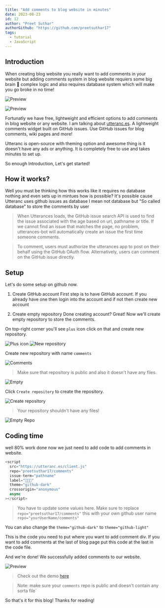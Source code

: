 ```yaml
---
title: "Add comments to blog website in minutes"
date: 2023-08-23
id: 12
author: "Preet Suthar"
authorGithub: "https://github.com/preetsuthar17"
tags:
  - tutorial
  - JavaScript
---
```


## Introduction

When creating blog website you really want to add comments in your website but adding comments system in blog website requiers some big brain 🧠 complex logic and also requires database system which will make you go broke in no time!

![Preview](https://dev-to-uploads.s3.amazonaws.com/uploads/articles/tmpng3j0il4putn4ch7m.png)

![Preview](https://dev-to-uploads.s3.amazonaws.com/uploads/articles/6dsvk56er502eq4wjpuv.png)

Fortunatly we have free, lightweight and efficient options to add comments in blog website or any website. I am talking about [utteranc.es](https://utteranc.es/). A lightweight comments widget built on GitHub issues. Use GitHub issues for blog comments, wiki pages and more!

Utteranc is open-source with theming option and awesome thing is it doesn't have any ads or anything. It is completely free to use and takes minutes to set up.

So enough Introduction, Let's get started!

## How it works?

Well you must be thinking how this works like it requires no database nothing and even sets up in mintues how is possible? It's possible cause Utteranc uses github issues as database I mean not database but "So called database" to store the comments by user

> When Utterances loads, the GitHub issue search API is used to find the issue associated with the age based on url, pathname or title. If we cannot find an issue that matches the page, no problem, utterances-bot will automatically create an issue the first time someone comments.

> To comment, users must authorize the utterances app to post on their behalf using the GitHub OAuth flow. Alternatively, users can comment on the GitHub issue directly.

## Setup

Let's do some setup on github now.

1. Create GitHub account
   First step is to have GitHub account. If you already have one then login into the account and if not then create new account

2. Create empty repository
   Done creating account? Great! Now we'll create empty repository to store the comments.

On top-right corner you'll see `plus` icon click on that and create new repository.

![Plus icon](https://dev-to-uploads.s3.amazonaws.com/uploads/articles/g18pcrrx142lpxiteh46.png)
![New repository](https://dev-to-uploads.s3.amazonaws.com/uploads/articles/w81xv0opc5r3xqz5iwft.png)

Create new repository with name `comments`

![Comments](https://dev-to-uploads.s3.amazonaws.com/uploads/articles/syinx7w3ahmf1ps47dq0.png)

> Make sure that repository is public and also it doesn't have any files.

![Empty](https://dev-to-uploads.s3.amazonaws.com/uploads/articles/akt53ajnwfekfo3bqhm3.png)

Click `Create repository` to create the repository.

![Create repository](https://dev-to-uploads.s3.amazonaws.com/uploads/articles/5ui8bue5mazjuyctd3sr.png)

> Your repository shouldn't have any files!

![Empty Repo](https://dev-to-uploads.s3.amazonaws.com/uploads/articles/vgs6yfg9gystvhvca1dp.png)

## Coding time

well 80% work done now we just need to add code to add comments in website.

```javascript
<script
  src="https://utteranc.es/client.js"
  repo="preetsuthar17/comments"
  issue-term="pathname"
  label="🌟💖✨"
  theme="github-dark"
  crossorigin="anonymous"
  async
></script>
```

> You have to update some values here.
> Make sure to replace `repo="preetsuthar17/comments"` this with your own github user name `repo="yourUserName/comments"`

You can also change the `theme="github-dark"` to `theme="github-light"`

This is the code you need to put where you want to add comment div. If you want to add comments at the
last of blog page put this code at the last in the code file.

And we're done! We successfully added comments to our website.

![Preview](https://dev-to-uploads.s3.amazonaws.com/uploads/articles/li03zzwm9j9j9ji7qhiv.png)

> Check out the demo [here](https://preetsuthar.me/posts/add-comments-to-blog-website-in-minutes)

> Note: make sure your `comments` repo is public and doesn't contain any sorta file`

So that's it for this blog! Thanks for reading!
